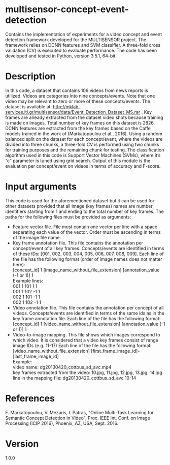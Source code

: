 # multisensor-concept-event-detection

Contains the implementation of experiments for a video concept and event detection framework developed for the MULTISENSOR  project. The framework relies on DCNN features and SVM classifier. A three-fold cross validation (CV) is executed to evaluate performance. The code has been developed and tested in Python, version 3.5.1, 64-bit.

# Description

In this code, a dataset that contains 106 videos from news reports is utilized. Videos are categories into nine concepts/events. Note that one video may be relevant to zero or more of these concepts/events. The dataset is available at: http://mklab-services.iti.gr/multisensor/data/Event_Detection_Dataset_MS.rar . Key frames are already extracted from the dataset video shots because training is made on images. Total number of key frames on this dataset is 2826. DCNN features are extracted from the key frames based on the Caffe models trained in the work of (Markatopoulou et al., 2016).  Using a random balanced split on the dataset for each concept/event, where the videos are divided into three chunks, a three-fold CV is performed using two chunks for training purposes and the remaining chunk for testing. The classification algorithm used in this code is Support Vector Machines (SVMs), where it’s “c” parameter is tuned using grid search. Output of this module is the evaluation per concept/event on videos in terms of accuracy and F-score.

# Input arguments

This code is used for the aforementioned dataset but it can be used for other datasets provided that all image (key frames) names are number identifiers starting from 1 and ending to the total number of key frames.  The paths for the following files must be provided as arguments:

 - Feature vector file. File must contain one vector per line with a space separating each value of the vector. Order must be ascending in terms of the image file name.
 - Key frame annotation file. This file contains the annotation per concept/event of all key frames. Concepts/events are identified in terms of these IDs: [001, 002, 003, 004, 005, 006, 007, 008, 009]. Each line of the file has the following format (order of image names does not matter here): <br />
[concept_id] 1 [image_name_without_file_extension] [annotation_value (-1 or 1)] 1 <br />
Example lines: <br />
001 1 101 1 1 <br />
001 1 102 -1 1 <br />
002 1 101 -1 1 <br />
002 1 102 -1 1
 - Video annotation file. This file contains the annotation per concept of all videos. Concepts/events are identified in terms of the same ids as in the key frame annotation file. Each line of the file has the following format: <br />
[concept_id] 1 [video_name_without_file_extension] [annotation_value (-1 or 1)] 1 
 - Video-to-image mapping. This file shows which images correspond to which video. It is considered that a video key frames consist of range image IDs (e.g. 11-17) Each line of the file has the following format: <br />
[video_name_without_file_extension] [first_frame_image_id]-[last_frame_image_id] <br />
Example: <br />
video name: dg20130420_cottbus_sd_avc.mp4 <br />
key frames extracted from the video: 10.jpg, 11.jpg, 12.jpg, 13.jpg, 14.jpg <br />
line in the mapping file: dg20130420_cottbus_sd_avc 10-14


# References

F. Markatopoulou, V. Mezaris, I. Patras, "Online Multi-Task Learning for Semantic Concept Detection in Video", Proc. IEEE Int. Conf. on Image Processing (ICIP 2016), Phoenix, AZ, USA, Sept. 2016.

# Version
1.0.0

